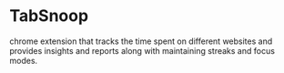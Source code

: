 # TabSnoop
 chrome extension that tracks the time spent on different websites and provides insights and reports along with maintaining streaks and focus modes.
